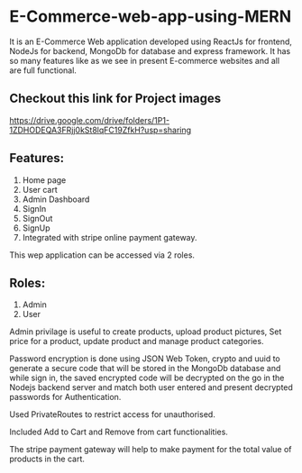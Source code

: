 # E-Commerce-web-app-using-MERN

It is an E-Commerce Web application developed using ReactJs for frontend, NodeJs for backend, MongoDb for database and express framework.
It has so many features like as we see in present E-commerce websites and all are full functional.

## Checkout this link for Project images

https://drive.google.com/drive/folders/1P1-1ZDHODEQA3FRjj0kSt8lqFC19ZfkH?usp=sharing

## Features:
1. Home page
2. User cart
3. Admin Dashboard
4. SignIn
5. SignOut
6. SignUp 
7. Integrated with stripe online payment gateway. 

This wep application can be accessed via 2 roles. 
## Roles:
1. Admin
2. User

Admin privilage is useful to create products, upload product pictures, Set price for a product, update product and manage product categories.

Password encryption is done using JSON Web Token, crypto and uuid to generate a secure code that will be stored in the MongoDb database and while sign in, the saved encrypted code will be decrypted on the go in the Nodejs backend server and match both user entered and present decrypted passwords for Authentication.

Used PrivateRoutes to restrict access for unauthorised.

Included Add to Cart and Remove from cart functionalities.

The stripe payment gateway will help to make payment for the total value of products in the cart.
